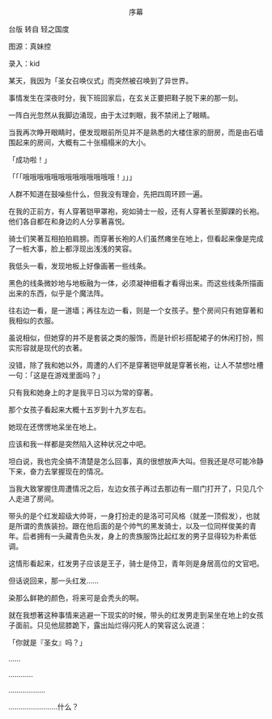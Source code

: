 <p align="center">序幕</p>

台版 转自 轻之国度

图源：真妹控

录入：kid

某天，我因为「圣女召唤仪式」而突然被召唤到了异世界。

事情发生在深夜时分，我下班回家后，在玄关正要把鞋子脱下来的那一刻。

一阵白光忽然从我脚边涌现，由于太过刺眼，我不禁闭上了眼睛。

当我再次睁开眼睛时，便发现眼前所见并不是熟悉的大楼住家的厨房，而是由石墙围起来的房间，大概有二十张榻榻米的大小。

「成功啦！」

「「「哦哦哦哦哦哦哦哦哦哦哦哦哦！」」」

人群不知道在鼓噪些什么，但我没有理会，先把四周环顾一遍。

在我的正前方，有人穿著铠甲罩袍，宛如骑士一般，还有人穿著长至脚踝的长袍。他们各自都在和身边的人分享著喜悦。

骑士们笑著互相拍拍肩膀。而穿著长袍的人们虽然瘫坐在地上，但看起来像是完成了一桩大事，脸上都浮现出浅浅的笑容。

我低头一看，发现地板上好像画著一些线条。

黑色的线条微妙地与地板融为一体，必须凝神细看才看得出来。而这些线条所描画出来的东西，似乎是个魔法阵。

往右边一看，是一道墙；再往左边一看，则是一个女孩子。整个房间只有她穿著和我相似的衣服。

虽说相似，但她穿的并不是套装之类的服饰，而是针织衫搭配裙子的休闲打扮，照实形容就是现代的衣著。

没错，除了我和她以外，周遭的人们不是穿著铠甲就是穿著长袍，让人不禁想吐槽一句：「这是在游戏里面吗？」

只有我和她身上的才是我平日习以为常的穿著。

那个女孩子看起来大概十五岁到十九岁左右。

她现在还愣愣地呆坐在地上。

应该和我一样都是突然陷入这种状况之中吧。

坦白说，我也完全搞不清楚是怎么回事，真的很想放声大叫。但我还是尽可能冷静下来，奋力去掌握现在的情况。

当我大致掌握住周遭情况之后，左边女孩子再过去那边有一扇门打开了，只见几个人走进了房间。

带头的是个红发超级大帅哥，一身打扮走的是洛可可风格（就差一顶假发），也就是所谓的贵族装扮。跟在他后面的是个帅气的黑发骑士，以及一位同样俊美的青年。后者拥有一头藏青色头发，身上的贵族服饰比起红发的男子显得较为朴素低调。

这情形看起来，红发男子应该是王子，骑士是侍卫，青年则是身居高位的文官吧。

但话说回来，那一头红发……

染那么鲜艳的颜色，将来可是会秃头的啊。

就在我想著这种事情来逃避一下现实的时候，带头的红发男走到呆坐在地上的女孩子面前。只见他屈膝跪下，露出灿烂得闪死人的笑容这么说道：

「你就是『圣女』吗？」

……

…………

………………

……………………什么？

